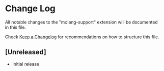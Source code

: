 # Change Log

All notable changes to the "molang-support" extension will be documented in this file.

Check [Keep a Changelog](http://keepachangelog.com/) for recommendations on how to structure this file.

## [Unreleased]

- Initial release